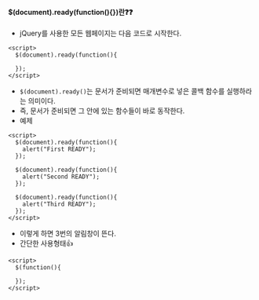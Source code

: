 #### $(document).ready(function(){})란❓❓
+ jQuery를 사용한 모든 웹페이지는 다음 코드로 시작한다.
```node
<script>
  $(document).ready(function(){

  });
</script>
```
+ `$(document).ready()`는 문서가 준비되면 매개변수로 넣은 콜백 함수를 실행하라는 의미이다.
+ 즉, 문서가 준비되면 그 안에 있는 함수들이 바로 동작한다.
+ 예제
```node
<script>
  $(document).ready(function(){
    alert("First READY");
  });

  $(document).ready(function(){
    alert("Second READY");
  });

  $(document).ready(function(){
    alert("Third READY");
  });
</script>
```
+ 이렇게 하면 3번의 알림창이 뜬다.
+ 간단한 사용형태👍
```node
<script>
  $(function(){

  });
</script>
```
